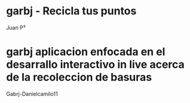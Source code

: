 # garbj - Recicla tus puntos
Juan P³
# garbj aplicacion enfocada en el desarrallo interactivo in live acerca de la recoleccion de basuras
Gabrj-Danielcamilo11
